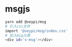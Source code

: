 # msgjs

```bash
yarn add @veypi/msg
# 引入css文件
import '@veypi/msg/index.css'
# 加入msg元素
<div id='v-msg'></div>
```
